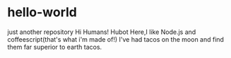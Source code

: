 # hello-world
just another repository
Hi Humans!
Hubot Here,I like Node.js and coffeescript(that's what i'm made of!)
I've had tacos on the moon and find them far superior to earth tacos.
